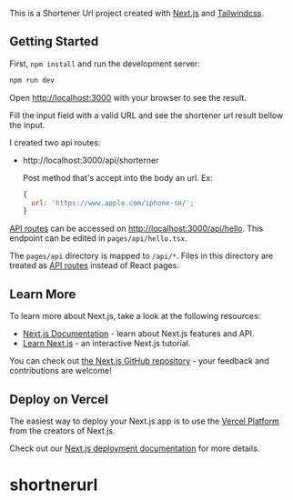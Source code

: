 This is a Shortener Url project created with [Next.js](https://nextjs.org) and [Tailwindcss](https://tailwindcss.com).

## Getting Started

First, `npm install` and run the development server:

```bash
npm run dev
```

Open [http://localhost:3000](http://localhost:3000) with your browser to see the result.

Fill the input field with a valid URL and see the shortener url result bellow the input.

I created two api routes:

- http://localhost:3000/api/shorterner

  Post method that's accept into the body an url. Ex:

  ```javascript
  {
    url: 'https://www.apple.com/iphone-se/';
  }
  ```

[API routes](https://nextjs.org/docs/api-routes/introduction) can be accessed on [http://localhost:3000/api/hello](http://localhost:3000/api/hello). This endpoint can be edited in `pages/api/hello.tsx`.

The `pages/api` directory is mapped to `/api/*`. Files in this directory are treated as [API routes](https://nextjs.org/docs/api-routes/introduction) instead of React pages.

## Learn More

To learn more about Next.js, take a look at the following resources:

- [Next.js Documentation](https://nextjs.org/docs) - learn about Next.js features and API.
- [Learn Next.js](https://nextjs.org/learn) - an interactive Next.js tutorial.

You can check out [the Next.js GitHub repository](https://github.com/vercel/next.js/) - your feedback and contributions are welcome!

## Deploy on Vercel

The easiest way to deploy your Next.js app is to use the [Vercel Platform](https://vercel.com/new?utm_medium=default-template&filter=next.js&utm_source=create-next-app&utm_campaign=create-next-app-readme) from the creators of Next.js.

Check out our [Next.js deployment documentation](https://nextjs.org/docs/deployment) for more details.

# shortnerurl

```

```
